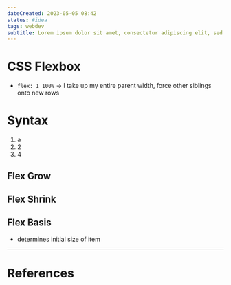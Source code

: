 ```yaml
---
dateCreated: 2023-05-05 08:42
status: #idea
tags: webdev
subtitle: Lorem ipsum dolor sit amet, consectetur adipiscing elit, sed do eiusmod tempor incididunt ut labore et dolore magna aliqua.
---
```


# CSS Flexbox

- `flex: 1 100%` -> I take up my entire parent width, force other siblings onto new rows

# Syntax

1. a
2. 2
3. 4

## Flex Grow

## Flex Shrink

## Flex Basis

- determines initial size of item

---

# References
